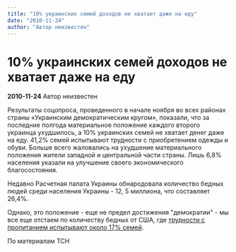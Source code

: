 ```yaml
---
title: "10% украинских семей доходов не хватает даже на еду"
date: "2010-11-24"
author: "Автор неизвестен"
---
```


# 10% украинских семей доходов не хватает даже на еду

**2010-11-24** Автор неизвестен

Результаты соцопроса, проведенного в начале ноября во всех районах страны «Украинским демократическим кругом», показали, что за последние полгода материальное положение каждого второго украинца ухудшилось, а 10% украинских семей не хватает денег даже на еду. 41,2% семей испытывают трудности с приобретением одежды и обуви. Больше всего жаловались на ухудшение материального положения жители западной и центральной части страны. Лишь 6,8% населения указали на улучшение своего экономического благосостояния.

Недавно Расчетная палата Украины обнародовала количество бедных людей среди населения Украины - 12, 5 миллиона, что составляет 26,4%.

Однако, это положение - еще не предел достижения "демократии" - мы все еще отстаем по количеству бедных от США, где [трудности с пропитанием испытывают около 17% семей](/2940.html).

По материалам ТСН